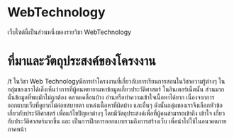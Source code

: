 # WebTechnology
เว็บไซต์นี้เป็นส่วนหนึ่งของรายวิชา WebTechnology
# ที่มาและวัตถุประสงค์ของโครงงาน 
/t ในวิชา Web Technologyมีการทำโครงงานที่เกี่ยวกับการเรียนการสอนในวิชาความรู้ต่างๆ ในกลุ่มของเราได้เล็งเห็นว่าการที่ผู้คนพยายามหาข้อมูลเกี่ยวประวัติศาสตร์ ในอินเตอร์เน็ตนั้น ส่วนมากนั้นข้อมูลที่พบมักไม่ถูกต้อง คลาดเคลื่อนบ้าง อ่านหรือทำความเข้าใจเนื้อหาได้ยาก เนื่องจากการออกแบบเว็บที่ดูยากไม่ค่อยสบายตา แหล่งเนื้อหาที่ผิดบ้าง และอื่นๆ ดังนั้นกลุ่มของเราจึงเลือกหัวข้อเกี่ยวกับประวัติศาสตร์ เพื่อแก้ไขปัญหาต่างๆ โดยมีวัตถุประสงค์เพื่อที่ผู้คนสามารถเข้าถึง เข้าใจ เกี่ยวกับประวัติศาสตร์มากขึ้น และ เป็นการฝึกการออกแบบรวมถึงการสร้างเว็บ เพื่อนำไปใช้ในอนาคตภายภาคหน้า

